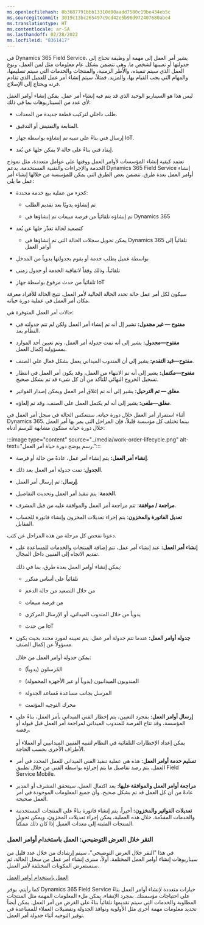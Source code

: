 ```yaml
---
ms.openlocfilehash: 8b3687791bbb13310d00aadd7580c19be434eb5c
ms.sourcegitcommit: 3019c13bc265497c9cd42e5b96d972407680abe4
ms.translationtype: HT
ms.contentlocale: ar-SA
ms.lasthandoff: 02/28/2022
ms.locfileid: "8361417"
---
```

في Dynamics 365 Field Service، يشير أمر العمل إلى مهمة أو وظيفة تحتاج إلى جدولتها أو تعيينها لشخص ما. وهي تتضمن بشكل عام معلومات مثل لمن العمل، ونوع العمل الذي سيتم تنفيذه، والأطر الزمنية، والمنتجات والخدمات التي سيتم تسليمها، والمهام التي يجب القيام بها، والمزيد. فمثلاً، سيتم إنشاء أمر عمل للعميل الذي تقادم فرنه ويحتاج إلى الإصلاح. 

ليس هذا هو السيناريو الوحيد الذي قد يتم فيه إنشاء أمر عمل. يمكن إنشاء أوامر العمل لأي عدد من السيناريوهات بما في ذلك:

- طلب داخلي لتركيب قطعة جديدة من المعدات.

- المتابعة والتفتيش أو التدقيق. 

- إرسال فني بناءً على تنبيه تم إنشاؤه بواسطة جهاز IoT.

- إيفاد فني بناءً على حالة لا يمكن حلها عن بُعد.

 

تعتمد كيفية إنشاء المؤسسات لأوامر العمل ووقتها على عوامل متعددة، مثل نموذج الخدمة والإجراءات والتقنية المستخدمة. يدعم Dynamics 365 Field Service إنشاء أوامر العمل بعدة طرق. تتضمن بعض الطرق التي يمكن للمؤسسة من خلالها إنشاء أمر عمل ما يلي:

- كجزء من عملية بيع خدمة محددة: 

    - تم إنشاؤه يدويًا بعد تقديم الطلب

    - تم إنشاؤه تلقائياً من فرصة مبيعات تم إنشاؤها في Dynamics 365 

- كتصعيد لحالة تعذّر حلها عن بُعد

    - يمكن تحويل سجلات الحالة التي تم إنشاؤها في Dynamics 365 تلقائياً إلى أوامر العمل 

- بواسطة عميل يطلب خدمة أو يقوم بجدولتها يدوياً من المدخل

- تلقائياً، وذلك وفقاً لاتفاقية الخدمة أو جدول زمني

- تلقائياً من حدث مرفوع بواسطة جهاز IoT

 

سيكون لكل أمر عمل حالة تحدد الحالة الحالية لأمر العمل. تتيح الحالة للأفراد معرفة مكان أمر العمل في عملية دورة حياته. 

حالات أمر العمل المتوفرة هي:

- **مفتوح — غير مجدول:** تشير إل أنه تم إنشاء أمر العمل ولكن لم تتم جدولته في النظام بعد. 

- **مفتوح—مجدول:** يشير إلى أنه تمت جدولة أمر العمل، وتم تعيين أحد الموارد بمسؤولية إكمال العمل. 

- **مفتوح—قيد التقدم:** يشير إلى أن المندوب الميداني يعمل بشكل فعال علي الصنف.

- **مفتوح—مكتمل:** يشير إلى أنه تم الانتهاء من العمل، وقد يكون أمر العمل في انتظار تسجيل الخروج النهائي للتأكد من أن كل شيء قد تم بشكل صحيح.

- **مغلق — تم الترحيل:** يشير إلى أنه تم إغلاق أمر العمل ويمكن إصدار الفواتير. 

- **مغلق—ملغى:** يشير إلى أنه لم يكتمل العمل علي الصنف، وقد تم إلغاؤه. 

 

أثناء استمرار أمر العمل خلال دورة حياته، ستنعكس الحالة في سجل أمر العمل في Dynamics 365. بينما تختلف كل مؤسسة قليلاً، فإن المراحل التي يمر بها أمر العمل خلال دورة حياته ستكون مشابهة للرسم أدناه: 

 :::image type="content" source="../media/work-order-lifecycle.png" alt-text="رسم يوضح دورة حياة أمر العمل.":::

- **إنشاء أمر العمل:** يتم إنشاء أمر عمل، عادةً من حالة أو فرصة.

- **الجدول**: تمت جدولة أمر العمل بعد ذلك.

- **إرسال**: تم إرسال أمر العمل.

- **الخدمة**: يتم تنفيذ أمر العمل وتحديث التفاصيل.

- **مراجعة / موافقة**: تتم مراجعة أمر العمل والموافقة عليه من قبل المشرف.

- **تعديل الفاتورة والمخزون**: يتم إجراء تعديلات المخزون وإنشاء فاتورة للحساب المقابل.

دعونا نفحص كل مرحلة من هذه المراحل عن كثب. 

- **إنشاء أمر العمل:** عند إنشاء أمر عمل، تتم إضافة المنتجات والخدمات للمساعدة على تقديم الاتجاه إلى الفنيين داخل المجال.   
‎  
يمكن إنشاء أوامر العمل بعدة طرق، بما في ذلك: 

    - تلقائياً على أساس متكرر

    - من خلال التصعيد من حاله الدعم

    - من فرصة مبيعات

    - يدوياً من خلال المندوب الميداني، أو الإرسال المركزي 

    - من حدث IoT

 

- **جدوله أوامر العمل:** عندما تتم جدولة أمر عمل، يتم تعيينه لمورد محدد بحيث يكون مسؤولاً عن إكمال الصنف.   
‎  
يمكن جدولة أوامر العمل من خلال:

    - المُرسلون (يدوياً)

    - المندوبون الميدانيون (يدوياً أو عبر الأجهزة المحمولة)

    - المرسل بجانب مساعدة مُساعد الجدولة

    - محرك التوجيه المؤتمت

 

- **إرسال أوامر العمل:** بمجرد التعيين، يتم إخطار الفني الميداني بأمر العمل، بناءً على المؤسسة، وقد تتاح الفرصة للمندوب الميداني لمراجعة أمر العمل قبل قبوله أو رفضه.   
‎  
يمكن إعداد الإخطارات التلقائية في النظام لتنبيه الفنيين الميدانيين أو العملاء أو الأطراف الأخرى بحسب الحاجة.  

 

- **تسليم خدمة أوامر العمل:** هذه هي عملية تنفيذ الفني الميداني للعمل المحدد في أمر العمل. يتم رصد تفاصيل ما يتم إجراؤه بواسطة الفني من خلال تطبيق Field Service Mobile. 

- **مراجعة أوامر العمل والموافقة عليها:** بعد اكتمال العمل، سيتحقق المشرف أو المدير عادةً من أن كل العمل قد تم بشكل صحيح، وأن جميع المعلومات الموجودة في أمر العمل صحيحة. 

- **تعديلات الفواتير والمخزون:** أخيراً، يتم إنشاء فاتورة بناءً على المنتجات المستخدمة والخدمات المقدّمة. خلال هذه العملية، يمكن إجراء تعديلات المخزون، ويمكن تحويل المنتجات المثبتة إلى معدات العميل إذا كان ذلك ممكناً.

 

### <a name="click-through-demo-work-with-work-orders"></a>النقر خلال العرض التوضيحي: العمل باستخدام أوامر العمل

في هذا "النقر خلال العرض التوضيحي"، سيتم إرشادك من خلال عدد قليل من سيناريوهات إنشاء أوامر العمل المختلفة. أولاً، سنرى إنشاء أمر عمل من سجل الحالة، ثم سنستعرض المكونات المختلفة لأمر العمل. 

[العمل باستخدام أوامر العمل](https://edxinteractivepage.blob.core.windows.net/edxpages/mb-910/version2/LP-FS-M1-WORK_ORDER/index.html)

كما رأيتم، يوفر Dynamics 365 Field Service خيارات متعددة لإنشاء أوامر العمل بناءً على احتياجات مؤسستك. بمجرد الإنشاء، يمكن ملء المعلومات المهمة مثل المنتجات المطلوبة والخدمات التي سيتم تقديمها تلقائياً بناءً على الغرض من أمر العمل. يمكن أيضاً تحديد معلومات مهمة أخرى مثل الأولوية ونوافذ الجدولة وتفضيلات العملاء للمساعدة في توفير التوجيه أثناء جدولة أمر العمل. 

 